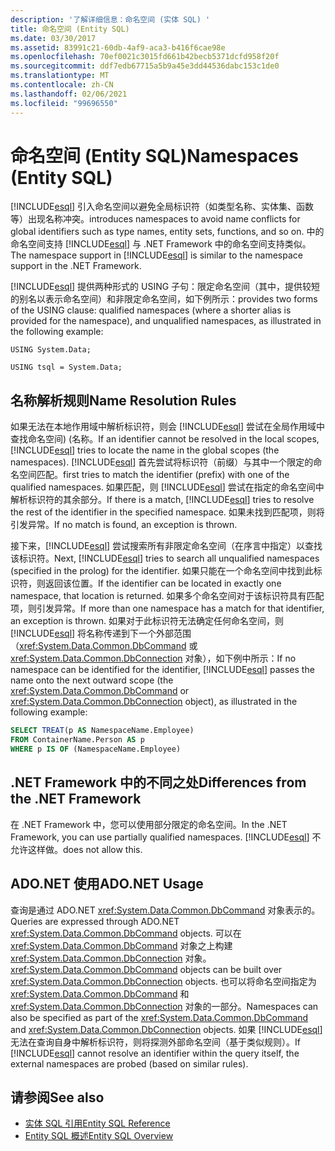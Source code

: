 ```yaml
---
description: '了解详细信息：命名空间 (实体 SQL) '
title: 命名空间 (Entity SQL)
ms.date: 03/30/2017
ms.assetid: 83991c21-60db-4af9-aca3-b416f6cae98e
ms.openlocfilehash: 70ef0021c3015fd661b42becb5371dcfd958f20f
ms.sourcegitcommit: ddf7edb67715a5b9a45e3dd44536dabc153c1de0
ms.translationtype: MT
ms.contentlocale: zh-CN
ms.lasthandoff: 02/06/2021
ms.locfileid: "99696550"
---
```

# <a name="namespaces-entity-sql"></a><span data-ttu-id="1d0b7-103">命名空间 (Entity SQL)</span><span class="sxs-lookup"><span data-stu-id="1d0b7-103">Namespaces (Entity SQL)</span></span>

[!INCLUDE[esql](../../../../../../includes/esql-md.md)] <span data-ttu-id="1d0b7-104">引入命名空间以避免全局标识符（如类型名称、实体集、函数等）出现名称冲突。</span><span class="sxs-lookup"><span data-stu-id="1d0b7-104">introduces namespaces to avoid name conflicts for global identifiers such as type names, entity sets, functions, and so on.</span></span> <span data-ttu-id="1d0b7-105">中的命名空间支持 [!INCLUDE[esql](../../../../../../includes/esql-md.md)] 与 .NET Framework 中的命名空间支持类似。</span><span class="sxs-lookup"><span data-stu-id="1d0b7-105">The namespace support in [!INCLUDE[esql](../../../../../../includes/esql-md.md)] is similar to the namespace support in the .NET Framework.</span></span>  
  
 [!INCLUDE[esql](../../../../../../includes/esql-md.md)] <span data-ttu-id="1d0b7-106">提供两种形式的 USING 子句：限定命名空间（其中，提供较短的别名以表示命名空间）和非限定命名空间，如下例所示：</span><span class="sxs-lookup"><span data-stu-id="1d0b7-106">provides two forms of the USING clause: qualified namespaces (where a shorter alias is provided for the namespace), and unqualified namespaces, as illustrated in the following example:</span></span>  
  
 `USING System.Data;`  
  
 `USING tsql = System.Data;`  
  
## <a name="name-resolution-rules"></a><span data-ttu-id="1d0b7-107">名称解析规则</span><span class="sxs-lookup"><span data-stu-id="1d0b7-107">Name Resolution Rules</span></span>  

 <span data-ttu-id="1d0b7-108">如果无法在本地作用域中解析标识符，则会 [!INCLUDE[esql](../../../../../../includes/esql-md.md)] 尝试在全局作用域中查找命名空间)  (名称。</span><span class="sxs-lookup"><span data-stu-id="1d0b7-108">If an identifier cannot be resolved in the local scopes, [!INCLUDE[esql](../../../../../../includes/esql-md.md)] tries to locate the name in the global scopes (the namespaces).</span></span> [!INCLUDE[esql](../../../../../../includes/esql-md.md)] <span data-ttu-id="1d0b7-109">首先尝试将标识符（前缀）与其中一个限定的命名空间匹配。</span><span class="sxs-lookup"><span data-stu-id="1d0b7-109">first tries to match the identifier (prefix) with one of the qualified namespaces.</span></span> <span data-ttu-id="1d0b7-110">如果匹配，则 [!INCLUDE[esql](../../../../../../includes/esql-md.md)] 尝试在指定的命名空间中解析标识符的其余部分。</span><span class="sxs-lookup"><span data-stu-id="1d0b7-110">If there is a match, [!INCLUDE[esql](../../../../../../includes/esql-md.md)] tries to resolve the rest of the identifier in the specified namespace.</span></span> <span data-ttu-id="1d0b7-111">如果未找到匹配项，则将引发异常。</span><span class="sxs-lookup"><span data-stu-id="1d0b7-111">If no match is found, an exception is thrown.</span></span>  
  
 <span data-ttu-id="1d0b7-112">接下来，[!INCLUDE[esql](../../../../../../includes/esql-md.md)] 尝试搜索所有非限定命名空间（在序言中指定）以查找该标识符。</span><span class="sxs-lookup"><span data-stu-id="1d0b7-112">Next, [!INCLUDE[esql](../../../../../../includes/esql-md.md)] tries to search all unqualified namespaces (specified in the prolog) for the identifier.</span></span> <span data-ttu-id="1d0b7-113">如果只能在一个命名空间中找到此标识符，则返回该位置。</span><span class="sxs-lookup"><span data-stu-id="1d0b7-113">If the identifier can be located in exactly one namespace, that location is returned.</span></span> <span data-ttu-id="1d0b7-114">如果多个命名空间对于该标识符具有匹配项，则引发异常。</span><span class="sxs-lookup"><span data-stu-id="1d0b7-114">If more than one namespace has a match for that identifier, an exception is thrown.</span></span> <span data-ttu-id="1d0b7-115">如果对于此标识符无法确定任何命名空间，则 [!INCLUDE[esql](../../../../../../includes/esql-md.md)] 将名称传递到下一个外部范围（<xref:System.Data.Common.DbCommand> 或 <xref:System.Data.Common.DbConnection> 对象），如下例中所示：</span><span class="sxs-lookup"><span data-stu-id="1d0b7-115">If no namespace can be identified for the identifier, [!INCLUDE[esql](../../../../../../includes/esql-md.md)] passes the name onto the next outward scope (the <xref:System.Data.Common.DbCommand> or <xref:System.Data.Common.DbConnection> object), as illustrated in the following example:</span></span>  
  
```sql  
SELECT TREAT(p AS NamespaceName.Employee)  
FROM ContainerName.Person AS p  
WHERE p IS OF (NamespaceName.Employee)  
```  
  
## <a name="differences-from-the-net-framework"></a><span data-ttu-id="1d0b7-116">.NET Framework 中的不同之处</span><span class="sxs-lookup"><span data-stu-id="1d0b7-116">Differences from the .NET Framework</span></span>  

 <span data-ttu-id="1d0b7-117">在 .NET Framework 中，您可以使用部分限定的命名空间。</span><span class="sxs-lookup"><span data-stu-id="1d0b7-117">In the .NET Framework, you can use partially qualified namespaces.</span></span> [!INCLUDE[esql](../../../../../../includes/esql-md.md)] <span data-ttu-id="1d0b7-118">不允许这样做。</span><span class="sxs-lookup"><span data-stu-id="1d0b7-118">does not allow this.</span></span>  
  
## <a name="adonet-usage"></a><span data-ttu-id="1d0b7-119">ADO.NET 使用</span><span class="sxs-lookup"><span data-stu-id="1d0b7-119">ADO.NET Usage</span></span>  

 <span data-ttu-id="1d0b7-120">查询是通过 ADO.NET <xref:System.Data.Common.DbCommand> 对象表示的。</span><span class="sxs-lookup"><span data-stu-id="1d0b7-120">Queries are expressed through ADO.NET <xref:System.Data.Common.DbCommand> objects.</span></span> <span data-ttu-id="1d0b7-121">可以在 <xref:System.Data.Common.DbCommand> 对象之上构建 <xref:System.Data.Common.DbConnection> 对象。</span><span class="sxs-lookup"><span data-stu-id="1d0b7-121"><xref:System.Data.Common.DbCommand> objects can be built over <xref:System.Data.Common.DbConnection> objects.</span></span> <span data-ttu-id="1d0b7-122">也可以将命名空间指定为 <xref:System.Data.Common.DbCommand> 和 <xref:System.Data.Common.DbConnection> 对象的一部分。</span><span class="sxs-lookup"><span data-stu-id="1d0b7-122">Namespaces can also be specified as part of the <xref:System.Data.Common.DbCommand> and <xref:System.Data.Common.DbConnection> objects.</span></span> <span data-ttu-id="1d0b7-123">如果 [!INCLUDE[esql](../../../../../../includes/esql-md.md)] 无法在查询自身中解析标识符，则将探测外部命名空间（基于类似规则）。</span><span class="sxs-lookup"><span data-stu-id="1d0b7-123">If [!INCLUDE[esql](../../../../../../includes/esql-md.md)] cannot resolve an identifier within the query itself, the external namespaces are probed (based on similar rules).</span></span>  
  
## <a name="see-also"></a><span data-ttu-id="1d0b7-124">请参阅</span><span class="sxs-lookup"><span data-stu-id="1d0b7-124">See also</span></span>

- [<span data-ttu-id="1d0b7-125">实体 SQL 引用</span><span class="sxs-lookup"><span data-stu-id="1d0b7-125">Entity SQL Reference</span></span>](entity-sql-reference.md)
- [<span data-ttu-id="1d0b7-126">Entity SQL 概述</span><span class="sxs-lookup"><span data-stu-id="1d0b7-126">Entity SQL Overview</span></span>](entity-sql-overview.md)
